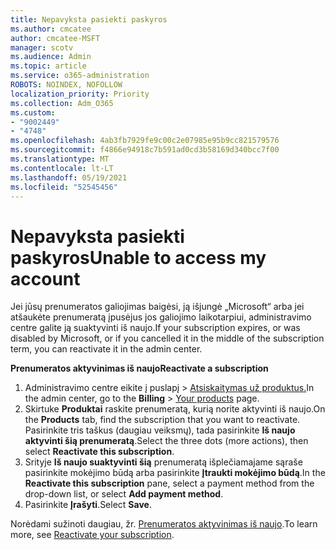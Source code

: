 ```yaml
---
title: Nepavyksta pasiekti paskyros
ms.author: cmcatee
author: cmcatee-MSFT
manager: scotv
ms.audience: Admin
ms.topic: article
ms.service: o365-administration
ROBOTS: NOINDEX, NOFOLLOW
localization_priority: Priority
ms.collection: Adm_O365
ms.custom:
- "9002449"
- "4748"
ms.openlocfilehash: 4ab3fb7929fe9c00c2e07985e95b9cc821579576
ms.sourcegitcommit: f4866e94918c7b591ad0cd3b58169d340bcc7f00
ms.translationtype: MT
ms.contentlocale: lt-LT
ms.lasthandoff: 05/19/2021
ms.locfileid: "52545456"
---
```

# <a name="unable-to-access-my-account"></a><span data-ttu-id="bec5b-102">Nepavyksta pasiekti paskyros</span><span class="sxs-lookup"><span data-stu-id="bec5b-102">Unable to access my account</span></span>

<span data-ttu-id="bec5b-103">Jei jūsų prenumeratos galiojimas baigėsi, ją išjungė „Microsoft“ arba jei atšaukėte prenumeratą įpusėjus jos galiojimo laikotarpiui, administravimo centre galite ją suaktyvinti iš naujo.</span><span class="sxs-lookup"><span data-stu-id="bec5b-103">If your subscription expires, or was disabled by Microsoft, or if you cancelled it in the middle of the subscription term, you can reactivate it in the admin center.</span></span>

<span data-ttu-id="bec5b-104">**Prenumeratos aktyvinimas iš naujo**</span><span class="sxs-lookup"><span data-stu-id="bec5b-104">**Reactivate a subscription**</span></span>

1. <span data-ttu-id="bec5b-105">Administravimo centre eikite į puslapį  >  [Atsiskaitymas už produktus.](https://go.microsoft.com/fwlink/p/?linkid=842054)</span><span class="sxs-lookup"><span data-stu-id="bec5b-105">In the admin center, go to the **Billing** > [Your products](https://go.microsoft.com/fwlink/p/?linkid=842054) page.</span></span>
2. <span data-ttu-id="bec5b-106">Skirtuke **Produktai** raskite prenumeratą, kurią norite aktyvinti iš naujo.</span><span class="sxs-lookup"><span data-stu-id="bec5b-106">On the **Products** tab, find the subscription that you want to reactivate.</span></span> <span data-ttu-id="bec5b-107">Pasirinkite tris taškus (daugiau veiksmų), tada pasirinkite **Iš naujo aktyvinti šią prenumeratą**.</span><span class="sxs-lookup"><span data-stu-id="bec5b-107">Select the three dots (more actions), then select **Reactivate this subscription**.</span></span>
3. <span data-ttu-id="bec5b-108">Srityje **Iš naujo suaktyvinti šią** prenumeratą išplečiamajame sąraše pasirinkite mokėjimo būdą arba pasirinkite **Įtraukti mokėjimo būdą**.</span><span class="sxs-lookup"><span data-stu-id="bec5b-108">In the **Reactivate this subscription** pane, select a payment method from the drop-down list, or select **Add payment method**.</span></span>
4. <span data-ttu-id="bec5b-109">Pasirinkite **Įrašyti**.</span><span class="sxs-lookup"><span data-stu-id="bec5b-109">Select **Save**.</span></span>

<span data-ttu-id="bec5b-110">Norėdami sužinoti daugiau, žr. [Prenumeratos aktyvinimas iš naujo](/microsoft-365/commerce/subscriptions/reactivate-your-subscription).</span><span class="sxs-lookup"><span data-stu-id="bec5b-110">To learn more, see [Reactivate your subscription](/microsoft-365/commerce/subscriptions/reactivate-your-subscription).</span></span>